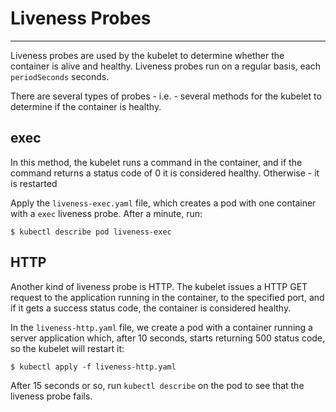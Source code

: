 # Liveness Probes
---

Liveness probes are used by the kubelet to determine whether the container is alive and healthy.
Liveness probes run on a regular basis, each `periodSeconds` seconds.

There are several types of probes - i.e. - several methods for the kubelet to determine if the container
is healthy.

## exec
In this method, the kubelet runs a command in the container, and if the command returns a status code of 0
it is considered healthy. Otherwise - it is restarted

Apply the `liveness-exec.yaml` file, which creates a pod with one container with a `exec` liveness probe.
After a minute, run:
```
$ kubectl describe pod liveness-exec
```

## HTTP
Another kind of liveness probe is HTTP. The kubelet issues a HTTP GET request to the application
running in the container, to the specified port, and if it gets a success status code, the container
is considered healthy.

In the `liveness-http.yaml` file, we create a pod with a container running a server application which, after 10 seconds,
starts returning 500 status code, so the kubelet will restart it:

```
$ kubectl apply -f liveness-http.yaml
```

After 15 seconds or so, run `kubectl describe` on the pod to see that the liveness probe fails.
